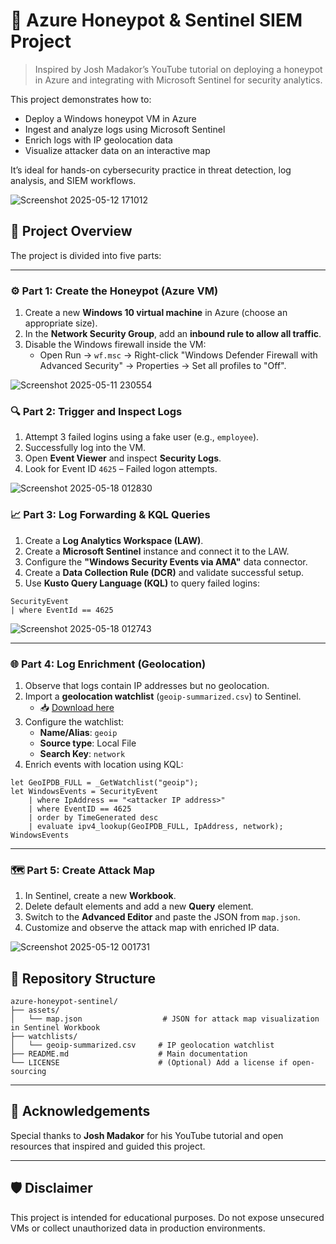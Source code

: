 # 🐝 Azure Honeypot & Sentinel SIEM Project

> Inspired by Josh Madakor’s YouTube tutorial on deploying a honeypot in Azure and integrating with Microsoft Sentinel for security analytics.

This project demonstrates how to:

- Deploy a Windows honeypot VM in Azure  
- Ingest and analyze logs using Microsoft Sentinel  
- Enrich logs with IP geolocation data  
- Visualize attacker data on an interactive map  

It’s ideal for hands-on cybersecurity practice in threat detection, log analysis, and SIEM workflows.

![Screenshot 2025-05-12 171012](https://github.com/user-attachments/assets/61766446-980a-47c3-9c2f-5a1da24ca304)


## 🧭 Project Overview

The project is divided into five parts:

---

### ⚙️ Part 1: Create the Honeypot (Azure VM)

1. Create a new **Windows 10 virtual machine** in Azure (choose an appropriate size).  
2. In the **Network Security Group**, add an **inbound rule to allow all traffic**.  
3. Disable the Windows firewall inside the VM:  
   - Open Run → `wf.msc` → Right-click "Windows Defender Firewall with Advanced Security" → Properties → Set all profiles to "Off".

![Screenshot 2025-05-11 230554](https://github.com/user-attachments/assets/a3b219c9-d0ac-49be-b1c9-93f3b564714a)


### 🔍 Part 2: Trigger and Inspect Logs

1. Attempt 3 failed logins using a fake user (e.g., `employee`).  
2. Successfully log into the VM.  
3. Open **Event Viewer** and inspect **Security Logs**.  
4. Look for Event ID `4625` – Failed logon attempts.

![Screenshot 2025-05-18 012830](https://github.com/user-attachments/assets/e1763dff-ae79-4c67-9cd6-298da3fe16d2)



### 📈 Part 3: Log Forwarding & KQL Queries

1. Create a **Log Analytics Workspace (LAW)**.  
2. Create a **Microsoft Sentinel** instance and connect it to the LAW.  
3. Configure the **"Windows Security Events via AMA"** data connector.  
4. Create a **Data Collection Rule (DCR)** and validate successful setup.  
5. Use **Kusto Query Language (KQL)** to query failed logins:

```kql
SecurityEvent
| where EventId == 4625
```
![Screenshot 2025-05-18 012743](https://github.com/user-attachments/assets/dcfb4f81-5e84-4d70-8442-4826802f04e9)

---

### 🌐 Part 4: Log Enrichment (Geolocation)

1. Observe that logs contain IP addresses but no geolocation.  
2. Import a **geolocation watchlist** (`geoip-summarized.csv`) to Sentinel.  
   - 📥 [Download here](https://raw.githubusercontent.com/joshmadakor1/lognpacific-public/refs/heads/main/misc/geoip-summarized.csv)  
3. Configure the watchlist:
   - **Name/Alias**: `geoip`  
   - **Source type**: Local File  
   - **Search Key**: `network`  
4. Enrich events with location using KQL:

```kql
let GeoIPDB_FULL = _GetWatchlist("geoip");
let WindowsEvents = SecurityEvent
    | where IpAddress == "<attacker IP address>"
    | where EventID == 4625
    | order by TimeGenerated desc
    | evaluate ipv4_lookup(GeoIPDB_FULL, IpAddress, network);
WindowsEvents
```

---

### 🗺️ Part 5: Create Attack Map

1. In Sentinel, create a new **Workbook**.  
2. Delete default elements and add a new **Query** element.  
3. Switch to the **Advanced Editor** and paste the JSON from `map.json`.  
4. Customize and observe the attack map with enriched IP data.

![Screenshot 2025-05-12 001731](https://github.com/user-attachments/assets/f41299c9-9c16-4bb2-93f2-88eeaabb3d5f)


## 📂 Repository Structure

```
azure-honeypot-sentinel/
├── assets/
│   └── map.json                  # JSON for attack map visualization in Sentinel Workbook
├── watchlists/
│   └── geoip-summarized.csv     # IP geolocation watchlist
├── README.md                    # Main documentation
└── LICENSE                      # (Optional) Add a license if open-sourcing
```

---

## 🙏 Acknowledgements

Special thanks to **Josh Madakor** for his YouTube tutorial and open resources that inspired and guided this project.

---

## 🛡 Disclaimer

This project is intended for educational purposes. Do not expose unsecured VMs or collect unauthorized data in production environments.

